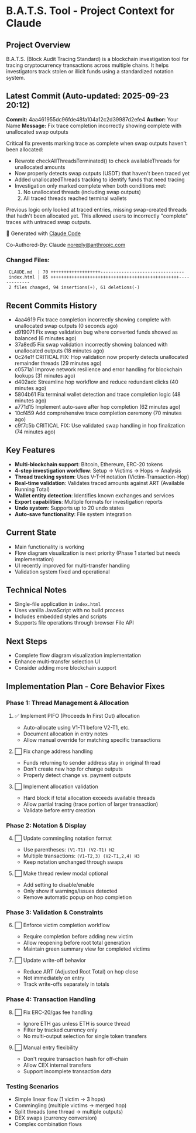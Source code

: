 # B.A.T.S. Tool - Project Context for Claude

## Project Overview
B.A.T.S. (Block Audit Tracing Standard) is a blockchain investigation tool for tracing cryptocurrency transactions across multiple chains. It helps investigators track stolen or illicit funds using a standardized notation system.

## Latest Commit (Auto-updated: 2025-09-23 20:12)

**Commit:** 4aa461955dc96fde48fa104a12c2d39987d2efe4
**Author:** Your Name
**Message:** Fix trace completion incorrectly showing complete with unallocated swap outputs

Critical fix prevents marking trace as complete when swap outputs haven't been allocated:

- Rewrote checkAllThreadsTerminated() to check availableThreads for unallocated amounts
- Now properly detects swap outputs (USDT) that haven't been traced yet
- Added unallocatedThreads tracking to identify funds that need tracing
- Investigation only marked complete when both conditions met:
  1. No unallocated threads (including swap outputs)
  2. All traced threads reached terminal wallets

Previous logic only looked at traced entries, missing swap-created threads that
hadn't been allocated yet. This allowed users to incorrectly "complete" traces
with untraced swap outputs.

🤖 Generated with [Claude Code](https://claude.ai/code)

Co-Authored-By: Claude <noreply@anthropic.com>

### Changed Files:
```
 CLAUDE.md  | 70 +++++++++++++++++++--------------------------------
 index.html | 85 +++++++++++++++++++++++++++++++++++++++++++++++++-------------
 2 files changed, 94 insertions(+), 61 deletions(-)
```

## Recent Commits History

- 4aa4619 Fix trace completion incorrectly showing complete with unallocated swap outputs (0 seconds ago)
- d919071 Fix swap validation bug where converted funds showed as balanced (6 minutes ago)
- 37a8ed5 Fix swap validation incorrectly showing balanced with unallocated outputs (18 minutes ago)
- 0c24e1f CRITICAL FIX: Hop validation now properly detects unallocated remainder threads (29 minutes ago)
- c0571a1 Improve network resilience and error handling for blockchain lookups (31 minutes ago)
- d402adc Streamline hop workflow and reduce redundant clicks (40 minutes ago)
- 5804b61 Fix terminal wallet detection and trace completion logic (48 minutes ago)
- a771d15 Implement auto-save after hop completion (62 minutes ago)
- 10cf459 Add comprehensive trace completion ceremony (70 minutes ago)
- c9f7c5b CRITICAL FIX: Use validated swap handling in hop finalization (74 minutes ago)

## Key Features
- **Multi-blockchain support**: Bitcoin, Ethereum, ERC-20 tokens
- **4-step investigation workflow**: Setup → Victims → Hops → Analysis
- **Thread tracking system**: Uses V-T-H notation (Victim-Transaction-Hop)
- **Real-time validation**: Validates traced amounts against ART (Available Running Total)
- **Wallet entity detection**: Identifies known exchanges and services
- **Export capabilities**: Multiple formats for investigation reports
- **Undo system**: Supports up to 20 undo states
- **Auto-save functionality**: File system integration

## Current State
- Main functionality is working
- Flow diagram visualization is next priority (Phase 1 started but needs implementation)
- UI recently improved for multi-transfer handling
- Validation system fixed and operational

## Technical Notes
- Single-file application in `index.html`
- Uses vanilla JavaScript with no build process
- Includes embedded styles and scripts
- Supports file operations through browser File API

## Next Steps
- Complete flow diagram visualization implementation
- Enhance multi-transfer selection UI
- Consider adding more blockchain support

## Implementation Plan - Core Behavior Fixes

### Phase 1: Thread Management & Allocation
1. ✅ Implement PIFO (Proceeds In First Out) allocation
   - Auto-allocate using V1-T1 before V2-T1, etc.
   - Document allocation in entry notes
   - Allow manual override for matching specific transactions

2. ⬜ Fix change address handling
   - Funds returning to sender address stay in original thread
   - Don't create new hop for change outputs
   - Properly detect change vs. payment outputs

3. ⬜ Implement allocation validation
   - Hard block if total allocation exceeds available threads
   - Allow partial tracing (trace portion of larger transaction)
   - Validate before entry creation

### Phase 2: Notation & Display
4. ⬜ Update commingling notation format
   - Use parentheses: `(V1-T1) (V2-T1) H2`
   - Multiple transactions: `(V1-T2,3) (V2-T1,2,4) H3`
   - Keep notation unchanged through swaps

5. ⬜ Make thread review modal optional
   - Add setting to disable/enable
   - Only show if warnings/issues detected
   - Remove automatic popup on hop completion

### Phase 3: Validation & Constraints
6. ⬜ Enforce victim completion workflow
   - Require completion before adding new victim
   - Allow reopening before root total generation
   - Maintain green summary view for completed victims

7. ⬜ Update write-off behavior
   - Reduce ART (Adjusted Root Total) on hop close
   - Not immediately on entry
   - Track write-offs separately in totals

### Phase 4: Transaction Handling
8. ⬜ Fix ERC-20/gas fee handling
   - Ignore ETH gas unless ETH is source thread
   - Filter by tracked currency only
   - No multi-output selection for single token transfers

9. ⬜ Manual entry flexibility
   - Don't require transaction hash for off-chain
   - Allow CEX internal transfers
   - Support incomplete transaction data

### Testing Scenarios
- Simple linear flow (1 victim → 3 hops)
- Commingling (multiple victims → merged hop)
- Split threads (one thread → multiple outputs)
- DEX swaps (currency conversion)
- Complex combination flows
